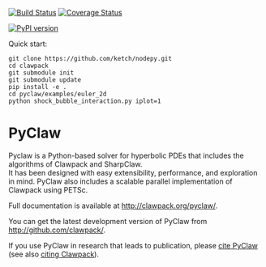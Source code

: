 [![Build Status](https://travis-ci.com/clawpack/pyclaw.svg?branch=master)](https://travis-ci.com/clawpack/pyclaw)
[![Coverage Status](https://img.shields.io/coveralls/clawpack/pyclaw.svg)](https://coveralls.io/r/clawpack/pyclaw?branch=master)

[![PyPI version](https://badge.fury.io/py/clawpack.svg)](https://badge.fury.io/py/clawpack)


Quick start:

    git clone https://github.com/ketch/nodepy.git
    cd clawpack
    git submodule init
    git submodule update
    pip install -e .
    cd pyclaw/examples/euler_2d
    python shock_bubble_interaction.py iplot=1


# PyClaw

Pyclaw is a Python-based solver for hyperbolic PDEs that includes the algorithms
of Clawpack and SharpClaw.  
It has been designed with easy extensibility, performance, and exploration in mind.
PyClaw also includes a scalable parallel implementation of Clawpack using PETSc.

Full documentation is available at http://clawpack.org/pyclaw/.

You can get the latest development version of PyClaw from
http://github.com/clawpack/.

If you use PyClaw in research that leads to publication, please
[cite PyClaw](http://www.clawpack.org/pyclaw/index.html#citing)
(see also [citing Clawpack](http://www.clawpack.org/about.html#citing-this-work)).
